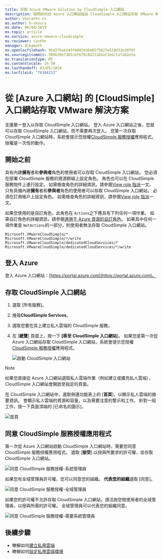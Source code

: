 ```yaml
---
title: 存取 Azure VMware Solution by CloudSimple-入口網站
description: 說明如何從 Azure 入口網站經由 CloudSimple 入口網站存取 VMware 解決方案
author: sharaths-cs
ms.author: b-shsury
ms.date: 06/04/2019
ms.topic: article
ms.service: azure-vmware-cloudsimple
ms.reviewer: cynthn
manager: dikamath
ms.openlocfilehash: 95d27bab243f6805436465f5027e519d33e20f6f
ms.sourcegitcommit: 509b39e73b5cbf670c8d231b4af1e6cfafa82e5a
ms.translationtype: MT
ms.contentlocale: zh-TW
ms.lasthandoff: 03/05/2020
ms.locfileid: "78384213"
---
```

# <a name="access-the-vmware-solution-by-cloudsimple-portal-from-the-azure-portal"></a>從 [Azure 入口網站] 的 [CloudSimple] 入口網站存取 VMware 解決方案

支援單一登入以存取 CloudSimple 入口網站。 登入 Azure 入口網站之後，您就可以存取 CloudSimple 入口網站，而不需要再次登入。 您第一次存取 CloudSimple 入口網站時，系統會提示您授權[CloudSimple 服務授權](#consent-to-cloudsimple-service-authorization-application)應用程式。  授權是一次性的動作。

## <a name="before-you-begin"></a>開始之前

具有內建**擁有**者和**參與者**角色的使用者可以存取 CloudSimple 入口網站。  您必須在部署 CloudSimple 服務的資源群組上設定角色。  角色也可以在 CloudSimple 服務物件上進行設定。  如需檢查角色的詳細資訊，請參閱[View role 指派](https://docs.microsoft.com/azure/role-based-access-control/check-access)一文。 只有具備內建**擁有**者和**參與者**角色的使用者可以存取 CloudSimple 入口網站。  必須在訂用帳戶上設定角色。  如需檢查角色的詳細資訊，請參閱[View role 指派](https://docs.microsoft.com/azure/role-based-access-control/check-access)一文。

如果您使用的是自訂角色，此角色在 ```Actions```之下應具有下列任何一項作業。  如需自訂角色的詳細資訊，請參閱[適用于 Azure 資源的自訂角色](https://docs.microsoft.com/azure/role-based-access-control/custom-roles)。  如果其中任何一項作業是 ```NotActions```的一部分，則使用者無法存取 CloudSimple 入口網站。

```
Microsoft.VMwareCloudSimple/*
Microsoft.VMwareCloudSimple/*/write
Microsoft.VMwareCloudSimple/dedicatedCloudServices/*
Microsoft.VMwareCloudSimple/dedicatedCloudServices/*/write
```

## <a name="sign-in-to-azure"></a>登入 Azure

登入 Azure 入口網站：[https://portal.azure.com](https://portal.azure.com)。

## <a name="access-the-cloudsimple-portal"></a>存取 CloudSimple 入口網站

1. 選取 [所有服務]。

2. 搜尋**CloudSimple Services**。

3. 選取您要在其上建立私人雲端的 CloudSimple 服務。

4. 在 [**總覽**] 頁面上，按一下 **[移至 CloudSimple 入口網站**]。  如果您是第一次從 Azure 入口網站存取 CloudSimple 入口網站，系統會提示您授權[CloudSimple 服務授權](#consent-to-cloudsimple-service-authorization-application)應用程式。 

    ![啟動 CloudSimple 入口網站](media/launch-cloudsimple-portal.png)

> [!NOTE]
> 如果您直接從 Azure 入口網站選取私人雲端作業（例如建立或擴充私人雲端），CloudSimple 入口網站會開啟至指定的頁面。

在 CloudSimple 入口網站中，選取側邊功能表上的 [**首頁**]，以顯示私人雲端的摘要資訊。 會顯示私人雲端的資源和容量，以及需要注意的警示和工作。 針對一般工作，按一下頁面頂端的 [已命名的圖示]。

![首頁](media/cloudsimple-portal-home.png)

## <a name="consent-to-cloudsimple-service-authorization-application"></a>同意 CloudSimple 服務授權應用程式

第一次從 Azure 入口網站啟動 CloudSimple 入口網站時，需要您同意 CloudSimple 服務授權應用程式。  選取 [**接受**] 以授與所要求的許可權，並存取 CloudSimple 入口網站。

![同意 CloudSimple 服務授權-系統管理員](media/cloudsimple-azure-consent.png)

如果您有全域管理員許可權，您可以同意您的組織。  **代表您的組織**選取 [同意]。

![同意 CloudSimple 服務授權-全域管理員](media/cloudsimple-azure-consent-global-admin.png)

如果您的許可權不允許存取 CloudSimple 入口網站，請洽詢您租使用者的全域管理員，以授與所需的許可權。  全域管理員可以代表您的組織同意。

![同意 CloudSimple 服務授權-需要系統管理員](media/cloudsimple-azure-consent-requires-administrator.png)

## <a name="next-steps"></a>後續步驟

* 瞭解如何[建立私用雲端](https://docs.azure.cloudsimple.com/create-private-cloud/)
* 瞭解如何[設定私用雲端環境](quickstart-create-private-cloud.md)
